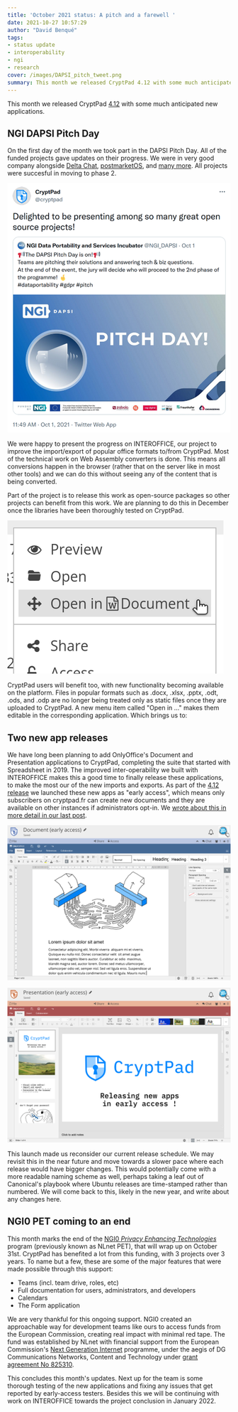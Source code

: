 ```yaml
---
title: 'October 2021 status: A pitch and a farewell '
date: 2021-10-27 10:57:29
author: "David Benqué"
tags:
- status update
- interoperability
- ngi
- research
cover: /images/DAPSI_pitch_tweet.png
summary: This month we released CryptPad 4.12 with some much anticipated new applications.
---
```


This month we released CryptPad [4.12](https://github.com/xwiki-labs/cryptpad/releases/4.12.0) with some much anticipated new applications.


## NGI DAPSI Pitch Day 

On the first day of the month we took part in the DAPSI Pitch Day. All of the funded projects gave updates on their progress. We were in very good company alongside [Delta Chat](https://delta.chat), [postmarketOS](https://postmarketos.org/), and [many more](https://dapsi.ngi.eu/meet-the-round-2-innovators-moving-to-phase-2/). All projects were succesful in moving to phase 2.

[![Tweet from NGI DAPSI about the pitch day](/images/DAPSI_pitch_tweet.png)](https://twitter.com/cryptpad/status/1443875782376542231)

We were happy to present the progress on INTEROFFICE, our project to improve the import/export of popular office formats to/from CryptPad. Most of the technical work on Web Assembly converters is done. This means all conversions happen in the browser (rather that on the server like in most other tools) and we can do this without seeing any of the content that is being converted.

Part of the project is to release this work as open-source packages so other projects can benefit from this work. We are planning to do this in December once the libraries have been thoroughly tested on CryptPad.

![Preview of the new "Open in..." feature. Right clicking a compatible file in the drive shows this menu](/images/open-in_preview.png)

CryptPad users will benefit too, with new functionality becoming available on the platform. Files in popular formats such as .docx, .xlsx, .pptx, .odt, .ods, and .odp are no longer being treated only as static files once they are uploaded to CryptPad. A new menu item called "Open in ..." makes them editable in the corresponding application. Which brings us to: 

## Two new app releases

We have long been planning to add OnlyOffice's Document and Presentation applications to CryptPad, completing the suite that  started with Spreadsheet in 2019. The improved inter-operability we built with INTEROFFICE makes this a good time to finally release these applications, to make the most our of the new imports and exports. As part of the [4.12 release](https://github.com/xwiki-labs/cryptpad/releases/4.12.0) we launched these new apps as "early access", which means only subscribers on cryptpad.fr can create new documents and they are available on other instances if administrators opt-in. We [wrote about this in more detail in our last post](https://blog.cryptpad.org/2021/10/21/Announcing-new-apps/).

![Preview of the new Document application.](/images/OO-doc-preview.png)

![Preview of the new Presentation application.](/images/OO-slide-preview.png)

This launch made us reconsider our current release schedule. We may revisit this in the near future and move towards a slower pace where each release would have bigger changes. This would potentially come with a more readable naming scheme as well, perhaps taking a leaf out of Canonical's playbook where Ubuntu releases are time-stamped rather than numbered. We will come back to this, likely in the new year, and write about any changes here.

## NGI0 PET coming to an end

This month marks the end of the [NGI0 _Privacy Enhancing Technologies_](https://nlnet.nl/PET) program (previously known as NLnet PET), that will wrap up on October 31st. CryptPad has benefited a lot from this funding, with 3 projects over 3 years. To name but a few, these are some of the major features that were made possible through this support: 

- Teams (incl. team drive, roles, etc)
- Full documentation for users, administrators, and developers
- Calendars
- The Form application

We are very thankful for this ongoing support. NGI0 created an approachable way for development teams like ours to access funds from the European Commission, creating real impact with minimal red tape. The fund was established by NLnet with financial support from the European Commission's [Next Generation Internet](https://ngi.eu) programme, under the aegis of DG Communications Networks, Content and Technology under [grant agreement No 825310](https://cordis.europa.eu/project/id/825310).

This concludes this month's updates. Next up for the team is some thorough testing of the new applications and fixing any issues that get reported by early-access testers. Besides this we will be continuing with work on INTEROFFICE towards the project conclusion in January 2022.


